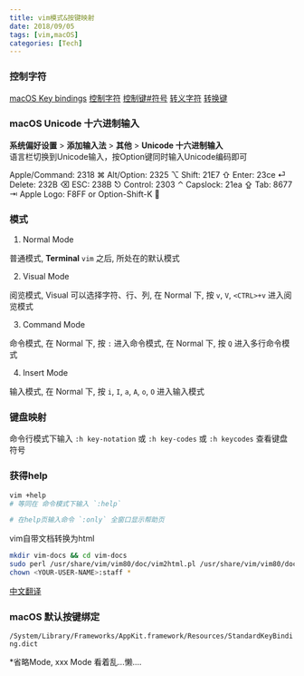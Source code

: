 ```yaml
---
title: vim模式&按键映射
date: 2018/09/05
tags: [vim,macOS]
categories: [Tech]
---
```


### 控制字符
[macOS Key bindings](https://ss64.com/osx/syntax-keybindings.html)
[控制字符](https://zh.wikipedia.org/wiki/%E6%8E%A7%E5%88%B6%E5%AD%97%E7%AC%A6)
[控制键#符号](https://zh.wikipedia.org/wiki/%E6%8E%A7%E5%88%B6%E9%94%AE#%E7%AC%A6%E5%8F%B7)
[转义字符](https://zh.wikipedia.org/wiki/%E8%BD%AC%E4%B9%89%E5%AD%97%E7%AC%A6)
[转换键](https://zh.wikipedia.org/wiki/%E8%BD%AC%E6%8D%A2%E9%94%AE)

### macOS Unicode 十六进制输入

**系统偏好设置** > **添加输入法** > **其他** > **Unicode 十六进制输入**  
语言栏切换到Unicode输入，按Option键同时输入Unicode编码即可  

Apple/Command: 2318 ⌘
Alt/Option: 2325 ⌥
Shift: 21E7 ⇧
Enter: 23ce  ⏎
Delete: 232B ⌫
ESC: 238B ⎋
Control: 2303 ⌃
Capslock: 21ea ⇪
Tab: 8677 ⇥
Apple Logo: F8FF or Option-Shift-K 


### 模式

1. Normal Mode

普通模式, **Terminal** `vim` 之后, 所处在的默认模式

2. Visual Mode

阅览模式, Visual 可以选择字符、行、列, 在 Normal 下, 按 `v`, `V`, `<CTRL>+v` 进入阅览模式

3. Command Mode

命令模式, 在 Normal 下, 按 `:` 进入命令模式, 在 Normal 下, 按 `Q` 进入多行命令模式

4. Insert Mode

输入模式, 在 Normal 下, 按 `i`, `I`, `a`, `A`, `o`, `O` 进入输入模式


### 键盘映射

命令行模式下输入 `:h key-notation` 或 `:h key-codes` 或 `:h keycodes` 查看键盘符号


### 获得help
```bash
vim +help
# 等同在 命令模式下输入 `:help`

# 在help页输入命令 `:only` 全窗口显示帮助页
```

vim自带文档转换为html
```bash
mkdir vim-docs && cd vim-docs
sudo perl /usr/share/vim/vim80/doc/vim2html.pl /usr/share/vim/vim80/doc/*.*
chown <YOUR-USER-NAME>:staff *
```

[中文翻译](https://sourceforge.net/projects/vimcdoc/files/pdf-manual/)



### macOS 默认按键绑定
`/System/Library/Frameworks/AppKit.framework/Resources/StandardKeyBinding.dict`


*省略Mode, xxx Mode 看着乱...懒....

